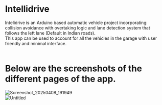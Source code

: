 # Intellidrive
Intelidrive is an Arduino based automatic vehicle project incorporating collision avoidance with overtaking logic and lane detection system that follows the left lane (Default in Indian roads).
<br>
This app can be used to account for all the vehicles in the garage with user friendly and minimal interface.
<br>
<br>
# Below are the screenshots of the different pages of the app.
![Screenshot_20250408_191949](https://github.com/user-attachments/assets/8588ca1b-6813-4825-8c1f-be16fd00507d)
<br>
![Untitled](https://github.com/user-attachments/assets/987daaae-12e1-49f1-aeca-09e602edeb06)
